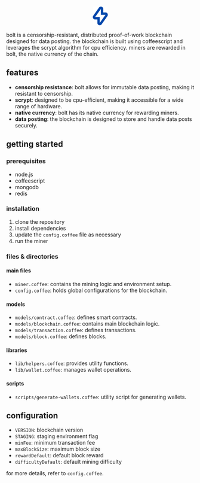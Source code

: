 <p align="center">
  <img src="assets/bolt.svg" height="50"/>
</p>

bolt is a censorship-resistant, distributed proof-of-work blockchain designed for data posting. the blockchain is built using coffeescript and leverages the scrypt algorithm for cpu efficiency. miners are rewarded in bolt, the native currency of the chain.

## features

- **censorship resistance**: bolt allows for immutable data posting, making it resistant to censorship.
- **scrypt**: designed to be cpu-efficient, making it accessible for a wide range of hardware.
- **native currency**: bolt has its native currency for rewarding miners.
- **data posting**: the blockchain is designed to store and handle data posts securely.

## getting started

### prerequisites

- node.js
- coffeescript
- mongodb
- redis

### installation

1. clone the repository
2. install dependencies
3. update the `config.coffee` file as necessary
4. run the miner

### files & directories

#### main files
- `miner.coffee`: contains the mining logic and environment setup.
- `config.coffee`: holds global configurations for the blockchain.

#### models
- `models/contract.coffee`: defines smart contracts.
- `models/blockchain.coffee`: contains main blockchain logic.
- `models/transaction.coffee`: defines transactions.
- `models/block.coffee`: defines blocks.

#### libraries
- `lib/helpers.coffee`: provides utility functions.
- `lib/wallet.coffee`: manages wallet operations.

#### scripts
- `scripts/generate-wallets.coffee`: utility script for generating wallets.

## configuration

- `VERSION`: blockchain version
- `STAGING`: staging environment flag
- `minFee`: minimum transaction fee
- `maxBlockSize`: maximum block size
- `rewardDefault`: default block reward
- `difficultyDefault`: default mining difficulty

for more details, refer to `config.coffee`.

